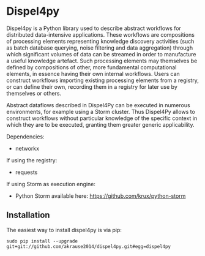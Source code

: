 Dispel4py
=========

Dispel4py is a Python library used to describe abstract workflows for distributed data-intensive applications. These workflows are compositions of processing elements representing knowledge discovery activities (such as batch database querying, noise filtering and data aggregation) through which significant volumes of data can be streamed in order to manufacture a useful knowledge artefact. Such processing elements may themselves be defined by compositions of other, more fundamental computational elements, in essence having their own internal workflows. Users can construct workflows importing existing processing elements from a registry, or can define their own, recording them in a registry for later use by themselves or others.

Abstract dataflows described in Dispel4Py can be executed in numerous environments, for example using a Storm cluster. Thus Dispel4Py allows to construct workflows without particular knowledge of the specific context in which they are to be executed, granting them greater generic applicability.

Dependencies: 

- networkx

If using the registry:

- requests

If using Storm as execution engine:

- Python Storm available here: https://github.com/krux/python-storm

Installation
------------

The easiest way to install dispel4py is via pip:

`sudo pip install --upgrade git+git://github.com/akrause2014/dispel4py.git#egg=dispel4py`
